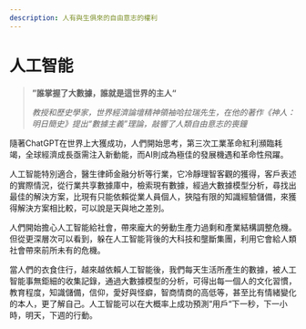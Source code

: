 ```yaml
---
description: 人有與生俱來的自由意志的權利
---
```


# 人工智能

> **”誰掌握了大數據，誰就是這世界的主人“**
>
> _教授和歷史學家，世界經濟論壇精神領袖哈拉瑞先生，在他的著作《神人：明日簡史》提出“數據主義”理論，敲響了人類自由意志的喪鐘_

隨著ChatGPT在世界上大獲成功，人們開始思考，第三次工業革命紅利瀕臨耗竭，全球經濟成長亟需注入新動能，而AI則成為極佳的發展機遇和革命性飛躍。

人工智能特別適合，醫生律師金融分析等行業，它冷靜理智客觀的獲得，客戶表述的實際情況，從行業共享數據庫中，檢索現有數據，經過大數據模型分析，尋找出最佳的解決方案，比現有只能依賴從業人員個人，狹隘有限的知識經驗儲備，來獲得解決方案相比較，可以說是天與地之差別。

人們開始擔心人工智能給社會，帶來龐大的勞動生產力過剩和產業結構調整危機。但從更深層次可以看到，躲在人工智能背後的大科技和壟斷集團，利用它會給人類社會帶來前所未有的危機。

當人們的衣食住行，越來越依賴人工智能後，我們每天生活所產生的數據，被人工智能事無鉅細的收集記錄，通過大數據模型的分析，可得出每一個人的文化習慣，教育程度，知識儲備，信仰，愛好與怪癖，智商情商的高低等，甚至比有情緒變化的本人，更了解自己。人工智能可以在大概率上成功預測“用戶“下一秒，下一小時，明天，下週的行動。
